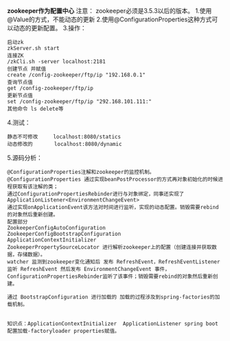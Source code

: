 **zookeeper作为配置中心**
注意： zookeeper必须是3.5.3以后的版本。
1.使用@Value的方式，不能动态的更新
2.使用@ConfigurationProperties这种方式可以动态的更新配置。
3.操作：

    启动zk
    zkServer.sh start
    连接ZK
    /zkCli.sh -server localhost:2181
    创建节点 并赋值
    create /config-zookeeper/ftp/ip "192.168.0.1"
    查询节点值
    get /config-zookeeper/ftp/ip
    更新节点值
    set /config-zookeeper/ftp/ip "292.168.101.111:"
    其他命令 ls delete等
4.测试：

    静态不可修改     localhost:8080/statics  
    动态修改的       localhost:8080/dynamic
    
5.源码分析：

    @ConfigurationProperties注解和zookeeper的监控机制。
    @ConfigurationProperties 通过实现beanPostProcessor的方式再对象初始化的时候进程获取有该注解的类；
    通过ConfigurationPropertiesRebinder进行与对象绑定，同事还实现了 ApplicationListener<EnvironmentChangeEvent>
    通过实现onApplicationEvent该方法对时间进行监听，实现的动态配置。销毁需要rebind的对象然后重新创建。
    配置部分 
    ZookeeperConfigAutoConfiguration 
    ZookeeperConfigBootstrapConfiguration
    ApplicationContextInitializer
    ZookeeperPropertySourceLocator 进行解析zookeeper上的配置（创建连接并获取数据，存储数据）。 
    watcher 监测到zookeeper变化通知后 发布 RefreshEvent，RefreshEventListener监听 RefreshEvent 然后发布 EnvironmentChangeEvent 事件，
    ConfigurationPropertiesRebinder监听了该事件；销毁需要rebind的对象然后重新创建。
    
    通过 BootstrapConfiguration 进行加载的 加载的过程涉及到spring-factories的加载机制。
    
    
    知识点：ApplicationContextInitializer  ApplicationListener spring boot 配置加载-factoryloader properties赋值。
    
    
    
    
    
